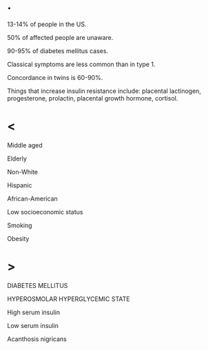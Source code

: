 # .

13-14% of people in the US.

50% of affected people are unaware.

90-95% of diabetes mellitus cases.

Classical symptoms are less common than in type 1.

Concordance in twins is 60-90%.

Things that increase insulin resistance include: placental lactinogen, progesterone, prolactin, placental growth hormone, cortisol.

# <

Middle aged

Elderly

Non-White

Hispanic

African-American

Low socioeconomic status

Smoking

Obesity

# >

DIABETES MELLITUS

HYPEROSMOLAR HYPERGLYCEMIC STATE

High serum insulin

Low serum insulin

Acanthosis nigricans
